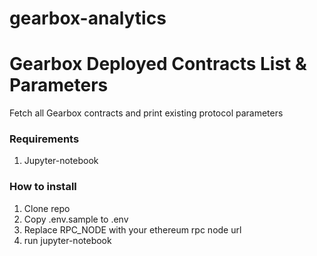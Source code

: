 # gearbox-analytics

# Gearbox Deployed Contracts List & Parameters
Fetch all Gearbox contracts and print existing protocol parameters

### Requirements
1. Jupyter-notebook

### How to install
1. Clone repo
2. Copy .env.sample to .env
3. Replace RPC_NODE with your ethereum rpc node url
4. run jupyter-notebook
